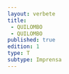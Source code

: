 ```yaml
---
layout: verbete
title:
 - QUILOMBO
 - QUILOMBO
published: true
edition: 1  
type: T
subtype: Imprensa
---
```


